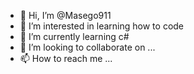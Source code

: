 - 👋 Hi, I’m @Masego911
- 👀 I’m interested in learning how to code
- 🌱 I’m currently learning c#
- 💞️ I’m looking to collaborate on ...
- 📫 How to reach me ...

<!---

